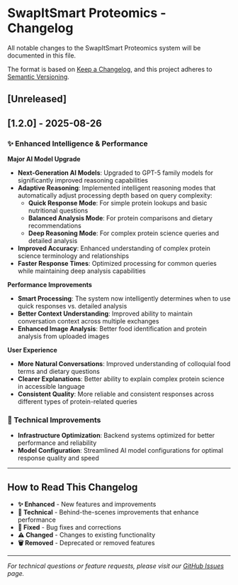 # SwapItSmart Proteomics - Changelog

All notable changes to the SwapItSmart Proteomics system will be documented in this file.

The format is based on [Keep a Changelog](https://keepachangelog.com/en/1.0.0/),
and this project adheres to [Semantic Versioning](https://semver.org/spec/v2.0.0.html).

## [Unreleased]

## [1.2.0] - 2025-08-26

### ✨ Enhanced Intelligence & Performance

**Major AI Model Upgrade**
- **Next-Generation AI Models**: Upgraded to GPT-5 family models for significantly improved reasoning capabilities
- **Adaptive Reasoning**: Implemented intelligent reasoning modes that automatically adjust processing depth based on query complexity:
  - **Quick Response Mode**: For simple protein lookups and basic nutritional questions
  - **Balanced Analysis Mode**: For protein comparisons and dietary recommendations  
  - **Deep Reasoning Mode**: For complex protein science queries and detailed analysis
- **Improved Accuracy**: Enhanced understanding of complex protein science terminology and relationships
- **Faster Response Times**: Optimized processing for common queries while maintaining deep analysis capabilities

**Performance Improvements**
- **Smart Processing**: The system now intelligently determines when to use quick responses vs. detailed analysis
- **Better Context Understanding**: Improved ability to maintain conversation context across multiple exchanges
- **Enhanced Image Analysis**: Better food identification and protein analysis from uploaded images

**User Experience**
- **More Natural Conversations**: Improved understanding of colloquial food terms and dietary questions
- **Clearer Explanations**: Better ability to explain complex protein science in accessible language
- **Consistent Quality**: More reliable and consistent responses across different types of protein-related queries

### 🔧 Technical Improvements
- **Infrastructure Optimization**: Backend systems optimized for better performance and reliability
- **Model Configuration**: Streamlined AI model configurations for optimal response quality and speed

---

## How to Read This Changelog

- **✨ Enhanced** - New features and improvements
- **🔧 Technical** - Behind-the-scenes improvements that enhance performance
- **🐛 Fixed** - Bug fixes and corrections
- **⚠️ Changed** - Changes to existing functionality
- **🗑️ Removed** - Deprecated or removed features

---

*For technical questions or feature requests, please visit our [GitHub Issues](https://github.com/your-repo/issues) page.*